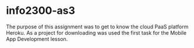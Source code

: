 # info2300-as3
The purpose of this assignment was to get to know the cloud PaaS platform Heroku. As a project for downloading was used the first task for the Mobile App Development lesson.
